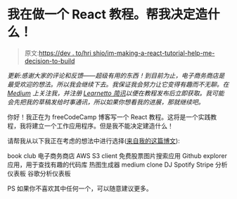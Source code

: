 # 我在做一个 React 教程。帮我决定造什么！

> 原文:[https://dev . to/hri shio/im-making-a-react-tutorial-help-me-decision-to-build](https://dev.to/hrishio/im-making-a-react-tutorial-help-me-decide-what-to-build)

*更新:感谢大家的评论和反馈——超级有用的东西！到目前为止，电子商务商店是最受欢迎的想法。所以我会继续下去。我保证我会努力让它变得有趣而不无聊。在 [Medium](https://medium.com/@hrishio) 上关注我，并注册 [Learnetto 简讯](https://learnetto.com/blog)以便在教程发布后立即获取。我可能会先把我的草稿发给时事通讯，所以如果你想看我的进展，那就继续吧。*

你好！我正在为 freeCodeCamp 博客写一个 React 教程。这将是一个实践教程，我将建立一个工作应用程序。但是我不能决定建造什么！

请帮我从以下我正在考虑的想法中进行选择([来自我的这篇博文](https://medium.freecodecamp.org/every-time-you-build-a-to-do-list-app-a-puppy-dies-505b54637a5d)):

book club
电子商务商店
AWS S3 client
免费股票图片搜索应用
Github explorer 应用，用于查找有趣的代码库
热图生成器
medium clone
DJ Spotify
Stripe 分析仪表板
谷歌分析仪表板

PS 如果你不喜欢其中任何一个，可以随意建议更多。